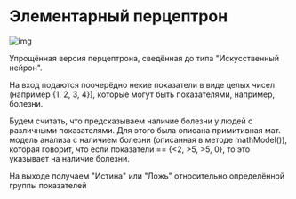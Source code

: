 # Элементарный перцептрон

![img](http://i.imgur.com/OB2APf1l.gif)

Упрощённая версия перцептрона, сведённая до типа "Искусственный нейрон".

На вход подаются поочерёдно некие показатели в виде целых чисел (например {1, 2, 3, 4}), которые могут быть показателями, например, болезни.

Будем считать, что предсказываем наличие болезни у людей с различными показателями. Для этого была описана примитивная мат. модель анализа с наличием болезни (описанная в методе mathModel()), которая говорит, что если показатели == {<2, >5, >5, 0}, то это указывает на наличие болезни.

На выходе получаем "Истина" или "Ложь" относительно определённой группы показателей